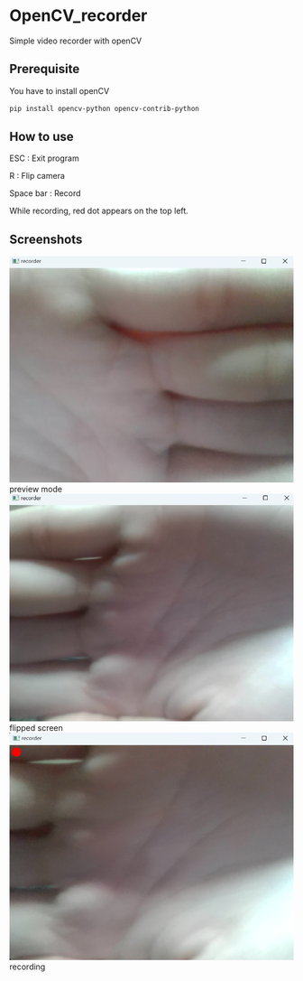# OpenCV_recorder

Simple video recorder with openCV

## Prerequisite

You have to install openCV

```sh
pip install opencv-python opencv-contrib-python
```

## How to use

ESC : Exit program

R : Flip camera

Space bar : Record 

While recording, red dot appears on the top left.


## Screenshots

<img src="screenshot/sshot2.png">
preview mode

<img src="screenshot/sshot3.png">
flipped screen

<img src="screenshot/sshot4.png">
recording 
